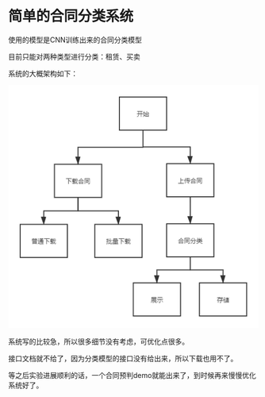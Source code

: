 # 简单的合同分类系统

使用的模型是CNN训练出来的合同分类模型

目前只能对两种类型进行分类：租赁、买卖

系统的大概架构如下：

![](./entire-system.png)

系统写的比较急，所以很多细节没有考虑，可优化点很多。

接口文档就不给了，因为分类模型的接口没有给出来，所以下载也用不了。

等之后实验进展顺利的话，一个合同预判demo就能出来了，到时候再来慢慢优化系统好了。